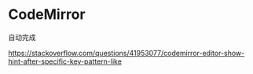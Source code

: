 CodeMirror
===

自动完成

https://stackoverflow.com/questions/41953077/codemirror-editor-show-hint-after-specific-key-pattern-like
